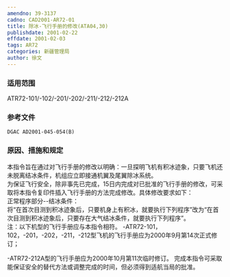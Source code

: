 ```yaml
---
amendno: 39-3137  
cadno: CAD2001-AR72-01  
title: 除冰-飞行手册的修改(ATA04,30)  
publishdate: 2001-02-22  
effdate: 2001-02-03  
tags: AR72  
categories: 新疆管理局  
author: 徐文  
---
```

  
### 适用范围  
ATR72-101/-102/-201/-202/-211/-212/-212A  
  
<!--more-->  
### 参考文件  
    DGAC AD2001-045-054(B)  
  
### 原因、措施和规定  
本指令旨在通过对飞行手册的修改以明确：一旦探明飞机有积冰迹象，只要飞机还未脱离结冰条件，机组应立即接通机翼及尾翼除冰系统。  
    为保证飞行安全，除非事先已完成，15日内完成对已批准的飞行手册的修改，可采取将本指令复印件插入飞行手册的方法完成修改。具体修改要求如下：  
    正常程序部分--结冰条件：  
将“在首次目测到积冰迹象后，只要机身上有积冰，就要执行下列程序”改为“在首次目测到积冰迹象后，只要存在大气结冰条件，就要执行下列程序”。  
    注：以下机型的飞行手册应与本指令相符。         -ATR72-101，102，-201，-202，-211，-212型飞机的飞行手册应为2000年9月第14次正式修订；  
  
-ATR72-212A型的飞行手册应为2000年10月第11次临时修订。    完成本指令可采取能保证安全的替代方法或调整完成的时间，但必须得到适航当局的批准。  
